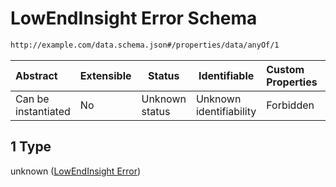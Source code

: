 # LowEndInsight Error Schema

```txt
http://example.com/data.schema.json#/properties/data/anyOf/1
```




| Abstract            | Extensible | Status         | Identifiable            | Custom Properties | Additional Properties | Access Restrictions | Defined In                                                                 |
| :------------------ | ---------- | -------------- | ----------------------- | :---------------- | --------------------- | ------------------- | -------------------------------------------------------------------------- |
| Can be instantiated | No         | Unknown status | Unknown identifiability | Forbidden         | Allowed               | none                | [data.schema.json\*](../../out/v1/data.schema.json "open original schema") |

## 1 Type

unknown ([LowEndInsight Error](data-properties-lowendinsight-analysis-data-anyof-lowendinsight-error.md))

